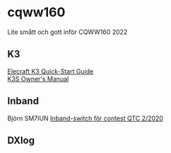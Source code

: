 # cqww160

Lite smått och gott inför CQWW160 2022


## K3     

[Elecraft K3 Quick-Start Guide](https://github.com/awandahl/cqww160/blob/main/K3%20quick%20start8.pdf)    
[K3S Owner's Manual](https://github.com/awandahl/cqww160/blob/main/K3S%20Owner's%20man%20A1.pdf)  



## Inband    

Björn SM7IUN [Inband-switch för contest QTC 2/2020](https://github.com/awandahl/cqww160/blob/main/QTC-2020-02.pdf)     

## DXlog    

